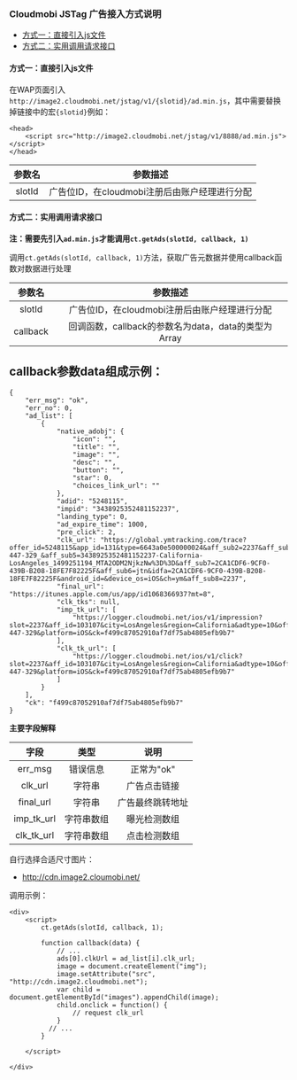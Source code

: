### Cloudmobi JSTag 广告接入方式说明

* [方式一：直接引入js文件](#直接引入js文件)
* [方式二：实用调用请求接口](#实用调用请求接口)

#### 方式一：直接引入js文件

在WAP页面引入`http://image2.cloudmobi.net/jstag/v1/{slotid}/ad.min.js`，其中需要替换掉链接中的宏`{slotid}`例如：

```
<head>
    <script src="http://image2.cloudmobi.net/jstag/v1/8888/ad.min.js"></script>
</head>   
```
| 参数名 | 参数描述 |
| :--: | :--: |
| slotId | 广告位ID，在cloudmobi注册后由账户经理进行分配 |

#### 方式二：实用调用请求接口


__注：需要先引入`ad.min.js`才能调用`ct.getAds(slotId, callback, 1)`__

调用`ct.getAds(slotId, callback, 1)`方法，获取广告元数据并使用callback函数对数据进行处理

| 参数名 | 参数描述 |
| :--: | :--: |
| slotId | 广告位ID，在cloudmobi注册后由账户经理进行分配 |
| callback | 回调函数，callback的参数名为data，data的类型为Array |

callback参数data组成示例：
----

```
{
    "err_msg": "ok",
    "err_no": 0,
    "ad_list": [
        {
            "native_adobj": {
                "icon": "",
                "title": "",
                "image": "",
                "desc": "",
                "button": "",
                "star": 0,
                "choices_link_url": ""
            },
            "adid": "5248115",
            "impid": "3438925352481152237",
            "landing_type": 0,
            "ad_expire_time": 1000,
            "pre_click": 2,
            "clk_url": "https://global.ymtracking.com/trace?offer_id=5248115&app_id=131&type=6643a0e500000024&aff_sub2=2237&aff_sub3=US_svm_&aff_sub4=696-447-329_&aff_sub5=3438925352481152237-California-LosAngeles_1499251194_MTA2ODM2NjkzNw%3D%3D&aff_sub7=2CA1CDF6-9CF0-439B-B208-18FE7F82225F&aff_sub6=jtn&idfa=2CA1CDF6-9CF0-439B-B208-18FE7F82225F&android_id=&device_os=iOS&ch=ym&aff_sub8=2237",
            "final_url": "https://itunes.apple.com/us/app/id1068366937?mt=8",
            "clk_tks": null,
            "imp_tk_url": [
                "https://logger.cloudmobi.net/ios/v1/impression?slot=2237&aff_id=103107&city=LosAngeles&region=California&adtype=10&offer=5248115&imp=3438925352481152237&channel=ym&server_id=&sv=&method=svm&pck=2&doimp=1&pkg=1068366937&country=US&pn=jtn&user_id=f499c87052910af7df75ab4805efb9b7&ran=696-447-329&platform=iOS&ck=f499c87052910af7df75ab4805efb9b7"
            ],
            "clk_tk_url": [
                "https://logger.cloudmobi.net/ios/v1/click?slot=2237&aff_id=103107&city=LosAngeles&region=California&adtype=10&offer=5248115&imp=3438925352481152237&channel=ym&server_id=&sv=&method=svm&pck=2&doimp=1&pkg=1068366937&country=US&pn=jtn&user_id=f499c87052910af7df75ab4805efb9b7&ran=696-447-329&platform=iOS&ck=f499c87052910af7df75ab4805efb9b7"
            ]
        }
    ],
    "ck": "f499c87052910af7df75ab4805efb9b7"
}
```

__主要字段解释__

|字段| 类型| 说明|
|:-:|:--:|:---:|
|err_msg|错误信息|正常为"ok"|
|clk_url|字符串|广告点击链接|
|final_url|字符串|广告最终跳转地址|
|imp_tk_url|字符串数组|曝光检测数组|
|clk_tk_url|字符串数组|点击检测数组|

自行选择合适尺寸图片：

* http://cdn.image2.cloumobi.net/

调用示例：

```
<div>
    <script>
        ct.getAds(slotId, callback, 1);
        
        function callback(data) { 
            // ...
            ads[0].clkUrl = ad_list[i].clk_url;
            image = document.createElement("img");
            image.setAttribute("src", "http://cdn.image2.cloudmobi.net");
            var child = document.getElementById("images").appendChild(image);
            child.onclick = function() {
                // request clk_url
            }
          // ...
        }
        
    </script>
    
</div>

```




